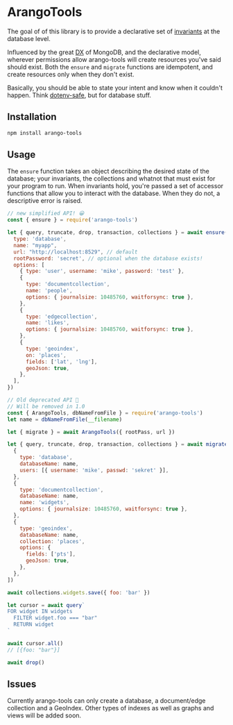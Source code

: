 # ArangoTools

The goal of of this library is to provide a declarative set of
[invariants](https://softwareengineering.stackexchange.com/a/32755/153496) at
the database level.

Influenced by the great [DX](https://bit.ly/2YomoYC) of MongoDB, and the
declarative model, wherever permissions allow arango-tools will create
resources you've said should exist. Both the `ensure` and `migrate` functions
are idempotent, and create resources only when they don't exist.

Basically, you should be able to state your intent and know when it couldn't
happen. Think [dotenv-safe](https://www.npmjs.com/package/dotenv-safe), but for
database stuff.

## Installation

```sh
npm install arango-tools
```

## Usage

The `ensure` function takes an object describing the desired state of the
database; your invariants, the collections and whatnot that must exist for your
program to run. When invariants hold, you're passed a set of accessor functions
that allow you to interact with the database. When they do not, a descriptive
error is raised.

```javascript
// new simplified API! 😀
const { ensure } = require('arango-tools')

let { query, truncate, drop, transaction, collections } = await ensure({
  type: 'database',
  name: "myapp",
  url: "http://localhost:8529", // default
  rootPassword: 'secret', // optional when the database exists!
  options: [
    { type: 'user', username: 'mike', password: 'test' },
    {
      type: 'documentcollection',
      name: 'people',
      options: { journalsize: 10485760, waitforsync: true },
    },
    {
      type: 'edgecollection',
      name: 'likes',
      options: { journalsize: 10485760, waitforsync: true },
    },
    {
      type: 'geoindex',
      on: 'places',
      fields: ['lat', 'lng'],
      geoJson: true,
    },
  ],
})

// Old deprecated API 🙁
// Will be removed in 1.0
const { ArangoTools, dbNameFromFile } = require('arango-tools')
let name = dbNameFromFile(__filename)

let { migrate } = await ArangoTools({ rootPass, url })

let { query, truncate, drop, transaction, collections } = await migrate([
  {
    type: 'database',
    databaseName: name,
    users: [{ username: 'mike', passwd: 'sekret' }],
  },
  {
    type: 'documentcollection',
    databaseName: name,
    name: 'widgets',
    options: { journalsize: 10485760, waitforsync: true },
  },
  {
    type: 'geoindex',
    databaseName: name,
    collection: 'places',
    options: {
      fields: ['pts'],
      geoJson: true,
    },
  },
])

await collections.widgets.save({ foo: 'bar' })

let cursor = await query`
FOR widget IN widgets
  FILTER widget.foo === "bar"
  RETURN widget
`

await cursor.all()
// [{foo: "bar"}]

await drop()
```

## Issues

Currently arango-tools can only create a database, a document/edge collection and a GeoIndex. 
Other types of indexes as well as graphs and views will be added soon.
